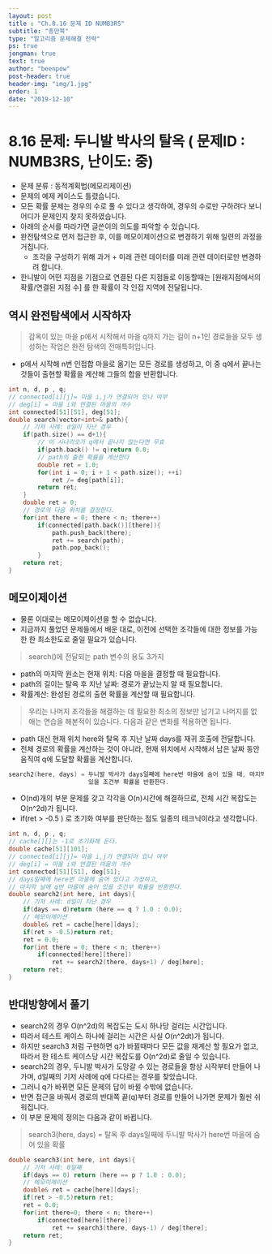 ```yaml
---
layout: post
title : "Ch.8.16 문제 ID NUMB3RS"
subtitle: "종만북"
type: "알고리즘 문제해결 전략"
ps: true
jongman: true
text: true
author: "beenpow"
post-header: true
header-img: "img/1.jpg"
order: 1
date: "2019-12-10"
---
```


# 8.16 문제: 두니발 박사의 탈옥 ( 문제ID : NUMB3RS, 난이도: 중)
[algo]: <https://algospot.com/judge/problem/read/NUMB3RS>
- 문제 분류 : 동적계획법(메모리제이션)
- 문제의 예제 케이스도 틀렸습니다.
- 모든 확률 문제는 경우의 수로 풀 수 있다고 생각하여, 경우의 수로만 구하려다 보니 어디가 문제인지
  찾지 못하였습니다.
- 아래의 순서를 따라가면 글쓴이의 의도를 파악할 수 있습니다.
- 완전탐색으로 먼저 접근한 후, 이를 메모이제이션으로 변경하기 위해 일련의 과정을 거칩니다.
    - 조각을 구성하기 위해 과거 + 미래 관련 데이터를 미래 관련 데이터로만 변경하려 합니다.
- 한니발이 어떤 지점을 기점으로 연결된 다른 지점들로 이동할때는 [원래지점에서의 확률/연결된 지점 수] 를 한 확률이 각 인접 지역에 전달됩니다.

## 역시 완전탐색에서 시작하자

> 감옥이 있는 마을 p에서 시작해서 마을 q까지 가는 길이 n+1인 경로들을 모두 생성하는 작업은 완전
> 탐색의 전매특허입니다.
- p에서 시작해 n번 인접합 마을로 옮기는 모든 경로를 생성하고, 이 중 q에서 끝나는 것들이 출현할
  확률을 계산해 그들의 합을 반환합니다.

```cpp
int n, d, p , q;
// connected[i][j]= 마을 i,j가 연결되어 있나 여부
// deg[i] = 마을 i와 연결된 마을의 개수
int connected[51][51], deg[51];
double search(vector<int>& path){
    // 기저 사례: d일이 지난 경우
    if(path.size() == d+1){
        // 이 시나리오가 q에서 끝나지 않는다면 무효
        if(path.back() != q)return 0.0;
        // path의 출현 확률을 계산한다
        double ret = 1.0;
        for(int i = 0; i + 1 < path.size(); ++i)
            ret /= deg[path[i]];
        return ret;
    }
    double ret = 0;
    // 경로의 다음 위치를 결정한다.
    for(int there = 0; there < n; there++)
        if(connected[path.back()][there]){
            path.push_back(there);
            ret += search(path);
            path.pop_back();
        }
    return ret;
}
```

## 메모이제이션
- 물론 이대로는 메모이제이션을 할 수 없습니다.
- 지금까지 풀었던 문제들에서 배운 대로, 이전에 선택한 조각들에 대한 정보를 가능한 한 최소한도로 줄일
  필요가 있습니다.

> search()에 전달되는 path 변수의 용도 3가지
- path의 마지막 원소는 현재 위치: 다음 마을을 결정할 때 필요합니다.
- path의 길이는 탈옥 후 지난 날짜: 경로가 끝났는지 알 때 필요합니다.
- 확률계산: 완성된 경로의 출현 확률을 계산할 때 필요합니다.

> 우리는 나머지 조각들을 해결하는 데 필요한 최소의 정보만 남기고 나머지를 없애는 연습을 해본적이
> 있습니다. 다음과 같은 변화를 적용하면 됩니다.
- path 대신 현재 위치 here와 탈옥 후 지난 날짜 days를 재귀 호출에 전달합니다.
- 전체 경로의 확률을 계산하는 것이 아니라, 현재 위치에서 시작해서 남은 날짜 동안 움직여 q에 도달할
  확률을 계산합니다.

```cpp
search2(here, days) = 두니발 박사가 days일째에 here번 마을에 숨어 있을 때, 마지막 날에 q번 마을에
                      있을 조건부 확률을 반환한다.
```

- O(nd)개의 부분 문제를 갖고 각각을 O(n)시간에 해결하므로, 전체 시간 복잡도는 O(n^2d)가 됩니다.
- if(ret > -0.5 ) 로 초기화 여부를 판단하는 점도 일종의 테크닉이라고 생각합니다.

```cpp
int n, d, p , q;
// cache[][]는 -1로 초기화해 둔다.
double cache[51][101];
// connected[i][j]= 마을 i,j가 연결되어 있나 여부
// deg[i] = 마을 i와 연결된 마을의 개수
int connected[51][51], deg[51];
// days일째에 here번 마을에 숨어 있다고 가정하고,
// 마지막 날에 q번 마을에 숨어 있을 조건부 확률을 반환한다.
double search2(int here, int days){
    // 기저 사례: d일이 지난 경우
    if(days == d)return (here == q ? 1.0 : 0.0);
    // 메모이제이션
    double& ret = cache[here][days];
    if(ret > -0.5)return ret;
    ret = 0.0;
    for(int there = 0; there < n; there++)
        if(connected[here][there])
            ret += search2(there, days+1) / deg[here];
    return ret;
}
```

## 반대방향에서 풀기

- search2의 경우 O(n^2d)의 복잡도는 도시 하나당 걸리는 시간입니다.
- 따라서 테스트 케이스 하나에 걸리는 시간은 사실  O(n^2dt)가 됩니다.
- 하지만 search3 처럼 구현하면 q가 바뀔때마다 모든 값을 재계산 할 필요가 없고, 따라서 한 테스트
  케이스당 시간 복잡도를 O(n^2d)로 줄일 수 있습니다.
- search2의 경우, 두니발 박사가 도망갈 수 있는 경로들을 항상 시작부터 만들어 나가며, d일째의 기저
  사례에 q에 다다르는 경우를 찾았습니다.
- 그러니 q가 바뀌면 모든 문제의 답이 바뀔 수밖에 없습니다.
- 반면 접근을 바꿔서 경로의 반대쪽 끝(q)부터 경로를 만들어 나가면 문제가 훨씬 쉬워집니다.
- 이 부분 문제의 정의는 다음과 같이 바뀝니다.
> search3(here, days) = 탈옥 후 days일째에 두니발 박사가 here번 마을에 숨어 있을 확률


```cpp
double search3(int here, int days){
    // 기저 사례: 0일째
    if(days == 0) return (here == p ? 1.0 : 0.0);
    // 메모이제이션
    double& ret = cache[here][days];
    if(ret > -0.5)return ret;
    ret = 0.0;
    for(int there=0; there < n; there++)
        if(connected[here][there])
            ret += search3(there, days-1) / deg[there];
    return ret;
}
```
